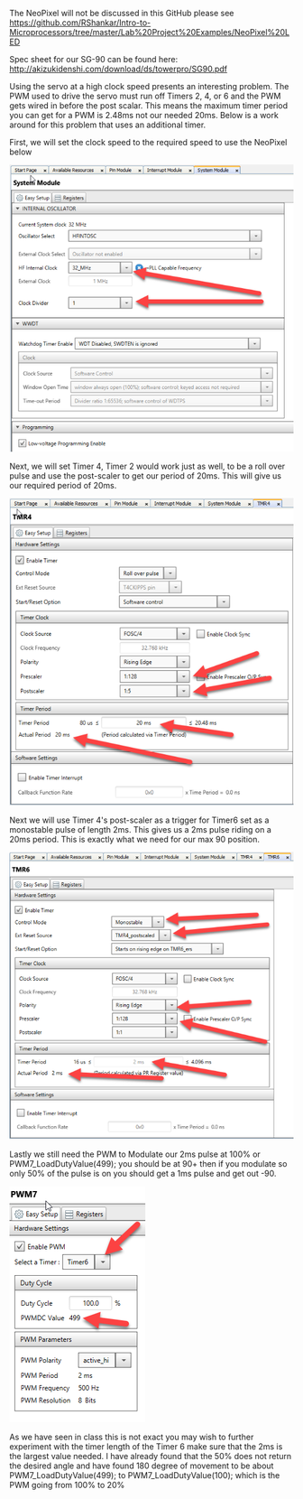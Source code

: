 The NeoPixel will not be discussed in this GitHub please see https://github.com/RShankar/Intro-to-Microprocessors/tree/master/Lab%20Project%20Examples/NeoPixel%20LED

Spec sheet for our SG-90 can be found here: http://akizukidenshi.com/download/ds/towerpro/SG90.pdf

Using the servo at a high clock speed presents an interesting problem. The PWM used to drive the servo must run off Timers 2, 4, or 6 and the PWM gets wired in before the post scalar. This means the maximum timer period you can get for a PWM is 2.48ms not our needed 20ms. Below is a work around for this problem that uses an additional timer.

First, we will set the clock speed to the required speed to use the NeoPixel below

![alt text](https://github.com/RShankar/Intro-to-Microprocessors/blob/master/Lab%20Project%20Examples/Using%20The%20Servo%20with%20a%20Neopixel/S1.png)


Next, we will set Timer 4, Timer 2 would work just as well, to be a roll over pulse and use the post-scaler to get our period of 20ms. This will give us our required period of 20ms.

![alt text](https://github.com/RShankar/Intro-to-Microprocessors/blob/master/Lab%20Project%20Examples/Using%20The%20Servo%20with%20a%20Neopixel/S2.png)

Next we will use Timer 4's post-scaler as a trigger for Timer6 set as a monostable pulse of length 2ms. This gives us a 2ms pulse riding on a 20ms period. This is exactly what we need for our max 90 position.

![alt text](https://github.com/RShankar/Intro-to-Microprocessors/blob/master/Lab%20Project%20Examples/Using%20The%20Servo%20with%20a%20Neopixel/S3.png)


Lastly we still need the PWM to Modulate our 2ms pulse at 100% or PWM7_LoadDutyValue(499); you should be at 90+ then if you modulate so only 50% of the pulse is on you should get a 1ms pulse and get out -90.

![alt text](https://github.com/RShankar/Intro-to-Microprocessors/blob/master/Lab%20Project%20Examples/Using%20The%20Servo%20with%20a%20Neopixel/S4.png)


As we have seen in class this is not exact you may wish to further experiment with the timer length of the Timer 6 make sure that the 2ms is the largest value needed.
I have already found that the 50% does not return the desired angle and have found 180 degree of movement to be about 
PWM7_LoadDutyValue(499); to PWM7_LoadDutyValue(100); which is the PWM going from 100% to 20%
